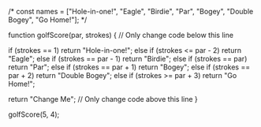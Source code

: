 /*
const names = ["Hole-in-one!", "Eagle", "Birdie", "Par", "Bogey", "Double Bogey", "Go Home!"];
*/

function golfScore(par, strokes) {
  // Only change code below this line

  if (strokes == 1)
   return "Hole-in-one!";
  else if (strokes <= par - 2)
   return "Eagle";
  else if (strokes == par - 1) 
  return "Birdie";
  else if (strokes == par) 
  return "Par";
  else if (strokes == par + 1) 
  return "Bogey";
  else if (strokes == par + 2) 
  return 	"Double Bogey";
  else if (strokes >= par + 3) 
  return "Go Home!";

  return "Change Me";
  // Only change code above this line
}

golfScore(5, 4);